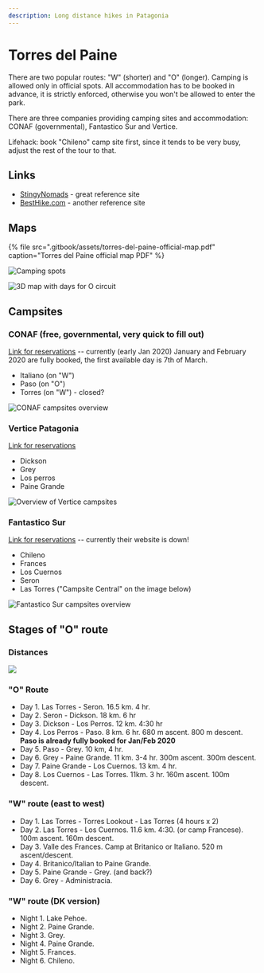 ```yaml
---
description: Long distance hikes in Patagonia
---
```


# Torres del Paine

There are two popular routes: "W" \(shorter\) and "O" \(longer\). Camping is allowed only in official spots. All accommodation has to be booked in advance, it is strictly enforced, otherwise you won't be allowed to enter the park.

There are three companies providing camping sites and accommodation: CONAF \(governmental\), Fantastico Sur and Vertice.

Lifehack: book "Chileno" camp site first, since it tends to be very busy, adjust the rest of the tour to that.

## Links

* [StingyNomads](https://stingynomads.com/torres-del-paine-hiking-guide/) - great reference site
* [BestHike.com](https://besthike.com/s-america/patagonian-andes/paine-circuit/) - another reference site

## Maps

{% file src=".gitbook/assets/torres-del-paine-official-map.pdf" caption="Torres del Paine official map PDF" %}

![Camping spots](.gitbook/assets/refugios-map.jpg)

![3D map with days for O circuit](.gitbook/assets/torres-3d-map.jpg)

## Campsites

### CONAF \(free, governmental, very quick to fill out\)

[Link for reservations](https://wubook.net/wbkd/wbk/?lcode=1470832720) -- currently \(early Jan 2020\) January and February 2020 are fully booked, the first available day is 7th of March.

* Italiano \(on "W"\)
* Paso \(on "O"\)
* Torres \(on "W"\) - closed?

![CONAF campsites overview](.gitbook/assets/conaf-overview.png)

### Vertice Patagonia

[Link for reservations](https://reservas.verticepatagonia.cl/index.xhtml)

* Dickson
* Grey
* Los perros
* Paine Grande

![Overview of Vertice campsites](.gitbook/assets/vertice-overview.png)

### Fantastico Sur

[Link for reservations](http://www.fantasticosur.com/) -- currently their website is down!

* Chileno
* Frances
* Los Cuernos
* Seron
* Las Torres \("Campsite Central" on the image below\)

![Fantastico Sur campsites overview](.gitbook/assets/fantastico-sur-overview.jpg)

## Stages of "O" route

### Distances

![](.gitbook/assets/timings-and-distances.png)

### "O" Route

* Day 1. Las Torres - Seron. 16.5 km. 4 hr.
* Day 2. Seron - Dickson. 18 km. 6 hr
* Day 3. Dickson - Los Perros. 12 km. 4:30 hr
* Day 4. Los Perros - Paso. 8 km. 6 hr. 680 m ascent. 800 m descent. **Paso is already fully booked for Jan/Feb 2020**
* Day 5. Paso - Grey. 10 km, 4 hr.
* Day 6. Grey - Paine Grande. 11 km. 3-4 hr. 300m ascent. 300m descent.
* Day 7. Paine Grande - Los Cuernos. 13 km. 4 hr.
* Day 8. Los Cuernos - Las Torres. 11km. 3 hr. 160m ascent. 100m descent.

### "W" route \(east to west\)

* Day 1. Las Torres - Torres Lookout - Las Torres \(4 hours x 2\)
* Day 2. Las Torres - Los Cuernos. 11.6 km. 4:30. \(or camp Francese\). 100m ascent. 160m descent.
* Day 3. Valle des Frances. Camp at Britanico or Italiano. 520 m ascent/descent.
* Day 4. Britanico/Italian to Paine Grande.
* Day 5. Paine Grande - Grey. \(and back?\)
* Day 6. Grey - Administracia.

### "W" route \(DK version\)

* Night 1. Lake Pehoe.
* Night 2. Paine Grande.
* Night 3. Grey.
* Night 4. Paine Grande.
* Night 5. Frances.
* Night 6. Chileno.






